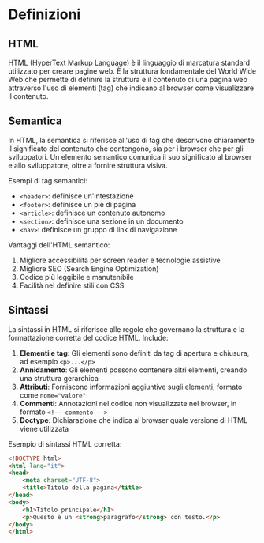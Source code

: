# Definizioni

## HTML
HTML (HyperText Markup Language) è il linguaggio di marcatura standard utilizzato per creare pagine web. È la struttura fondamentale del World Wide Web che permette di definire la struttura e il contenuto di una pagina web attraverso l'uso di elementi (tag) che indicano al browser come visualizzare il contenuto.

## Semantica
In HTML, la semantica si riferisce all'uso di tag che descrivono chiaramente il significato del contenuto che contengono, sia per i browser che per gli sviluppatori. Un elemento semantico comunica il suo significato al browser e allo sviluppatore, oltre a fornire struttura visiva.

Esempi di tag semantici:
- `<header>`: definisce un'intestazione
- `<footer>`: definisce un piè di pagina
- `<article>`: definisce un contenuto autonomo
- `<section>`: definisce una sezione in un documento
- `<nav>`: definisce un gruppo di link di navigazione

Vantaggi dell'HTML semantico:
1. Migliore accessibilità per screen reader e tecnologie assistive
2. Migliore SEO (Search Engine Optimization)
3. Codice più leggibile e manutenibile
4. Facilità nel definire stili con CSS

## Sintassi
La sintassi in HTML si riferisce alle regole che governano la struttura e la formattazione corretta del codice HTML. Include:

1. **Elementi e tag**: Gli elementi sono definiti da tag di apertura e chiusura, ad esempio `<p>...</p>`
2. **Annidamento**: Gli elementi possono contenere altri elementi, creando una struttura gerarchica
3. **Attributi**: Forniscono informazioni aggiuntive sugli elementi, formato come `nome="valore"`
4. **Commenti**: Annotazioni nel codice non visualizzate nel browser, in formato `<!-- commento -->`
5. **Doctype**: Dichiarazione che indica al browser quale versione di HTML viene utilizzata

Esempio di sintassi HTML corretta:
```html
<!DOCTYPE html>
<html lang="it">
<head>
    <meta charset="UTF-8">
    <title>Titolo della pagina</title>
</head>
<body>
    <h1>Titolo principale</h1>
    <p>Questo è un <strong>paragrafo</strong> con testo.</p>
</body>
</html>
```
